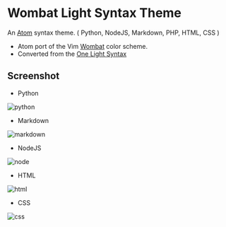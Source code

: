 # Wombat Light Syntax Theme

An [Atom](https://atom.io/) syntax theme. ( Python, NodeJS, Markdown, PHP, HTML, CSS )

* Atom port of the Vim [Wombat](http://www.vim.org/scripts/script.php?script_id=1778) color scheme.
* Converted from the [One Light Syntax](https://github.com/atom/one-light-syntax)

## Screenshot

* Python

![python](https://cloud.githubusercontent.com/assets/4887563/8381550/11b29d8e-1c35-11e5-9279-fdaed5ac1c03.png)

* Markdown

![markdown](https://cloud.githubusercontent.com/assets/4887563/8381544/0cb1b31a-1c35-11e5-8376-213473894a99.png)

* NodeJS

![node](https://cloud.githubusercontent.com/assets/4887563/8381546/0eb08ab0-1c35-11e5-8348-a233ab754224.png)

* HTML

![html](https://cloud.githubusercontent.com/assets/4887563/8381539/09e3218c-1c35-11e5-9ff8-c0f8fd03480a.png)

* CSS

![css](https://cloud.githubusercontent.com/assets/4887563/8381511/dd520c00-1c34-11e5-954d-f4008f5c7581.png)
